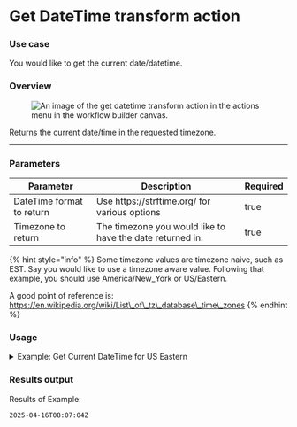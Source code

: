 # Get DateTime transform action

### Use case

You would like to get the current date/datetime.

### Overview

<figure><img src="../../../../.gitbook/assets/Screenshot 2025-04-18 at 2.55.53 PM.png" alt="An image of the get datetime transform action in the actions menu in the workflow builder canvas."><figcaption></figcaption></figure>

Returns the current date/time in the requested timezone.

***

### Parameters

<table><thead><tr><th width="217">Parameter</th><th width="417.3333333333333">Description</th><th data-type="checkbox">Required</th></tr></thead><tbody><tr><td>DateTime format to return</td><td>Use https://strftime.org/ for various options</td><td>true</td></tr><tr><td>Timezone to return</td><td>The timezone you would like to have the date returned in.</td><td>true</td></tr></tbody></table>

{% hint style="info" %}
Some timezone values are timezone naive, such as EST. Say you would like to use a timezone aware value. Following that example, you should use America/New\_York or US/Eastern.

A good point of reference is: https://en.wikipedia.org/wiki/List\_of\_tz\_database\_time\_zones
{% endhint %}

### Usage

<details>

<summary>Example: Get Current DateTime for US Eastern</summary>

Inputs:

**DateTime format to return:** %Y-%m-%dT%H:%M:%SZ

**Timezone to return:** US/Eastern

</details>

### Results output

Results of Example:

```
2025-04-16T08:07:04Z
```
